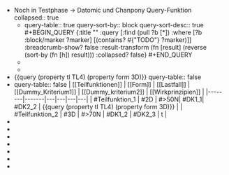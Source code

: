 - Noch in Testphase -> Datomic und Chanpony Query-Funktion
  collapsed:: true
	- query-table:: true
	  query-sort-by:: block
	  query-sort-desc:: true
	  #+BEGIN_QUERY
	  {:title ""
	   :query [:find (pull ?b [*])
	           :where [?b :block/marker ?marker]
	          	      [(contains? #{"TODO"} ?marker)]]
	   :breadcrumb-show? false
	   :result-transform (fn [result] (reverse (sort-by (fn [h]) result)))
	   :collapsed? false}
	  #+END_QUERY
	-
	-
- {{query  (property tl TL4) (property form 3D)}}
  query-table:: false
- query-table:: false
  | [[Teilfunktionen]] | [[Form]] | [[Lastfall]] | [[Dummy_Kriterium1]] | [[Dummy_kriterium2]] | [[Wirkprinzipien]] |
  |--------|-------|---|---|---|---|
  | #Teilfunktion_1 | #2D | #>50N| #DK1_1| #DK2_2 | {{query  (property tl TL4) (property form 3D)}} |
  | #Teilfunktion_2 | #3D | #>70N | #DK1_2 | #DK2_3 | t |
-
-
-
-
-
-
-